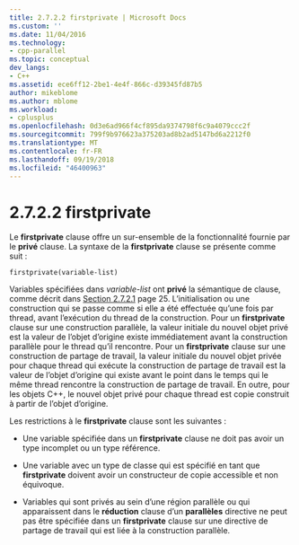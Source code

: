 ```yaml
---
title: 2.7.2.2 firstprivate | Microsoft Docs
ms.custom: ''
ms.date: 11/04/2016
ms.technology:
- cpp-parallel
ms.topic: conceptual
dev_langs:
- C++
ms.assetid: ece6ff12-2be1-4e4f-866c-d39345fd87b5
author: mikeblome
ms.author: mblome
ms.workload:
- cplusplus
ms.openlocfilehash: 0d3e6ad966f4cf895da9374798f6c9a4079ccc2f
ms.sourcegitcommit: 799f9b976623a375203ad8b2ad5147bd6a2212f0
ms.translationtype: MT
ms.contentlocale: fr-FR
ms.lasthandoff: 09/19/2018
ms.locfileid: "46400963"
---
```

# <a name="2722-firstprivate"></a>2.7.2.2 firstprivate

Le **firstprivate** clause offre un sur-ensemble de la fonctionnalité fournie par le **privé** clause. La syntaxe de la **firstprivate** clause se présente comme suit :

```
firstprivate(variable-list)
```

Variables spécifiées dans *variable-list* ont **privé** la sémantique de clause, comme décrit dans [Section 2.7.2.1](../../parallel/openmp/2-7-2-1-private.md) page 25. L’initialisation ou une construction qui se passe comme si elle a été effectuée qu’une fois par thread, avant l’exécution du thread de la construction. Pour un **firstprivate** clause sur une construction parallèle, la valeur initiale du nouvel objet privé est la valeur de l’objet d’origine existe immédiatement avant la construction parallèle pour le thread qu’il rencontre. Pour un **firstprivate** clause sur une construction de partage de travail, la valeur initiale du nouvel objet privée pour chaque thread qui exécute la construction de partage de travail est la valeur de l’objet d’origine qui existe avant le point dans le temps qui le même thread rencontre la construction de partage de travail. En outre, pour les objets C++, le nouvel objet privé pour chaque thread est copie construit à partir de l’objet d’origine.

Les restrictions à le **firstprivate** clause sont les suivantes :

- Une variable spécifiée dans un **firstprivate** clause ne doit pas avoir un type incomplet ou un type référence.

- Une variable avec un type de classe qui est spécifié en tant que **firstprivate** doivent avoir un constructeur de copie accessible et non équivoque.

- Variables qui sont privés au sein d’une région parallèle ou qui apparaissent dans le **réduction** clause d’un **parallèles** directive ne peut pas être spécifiée dans un **firstprivate** clause sur une directive de partage de travail qui est liée à la construction parallèle.